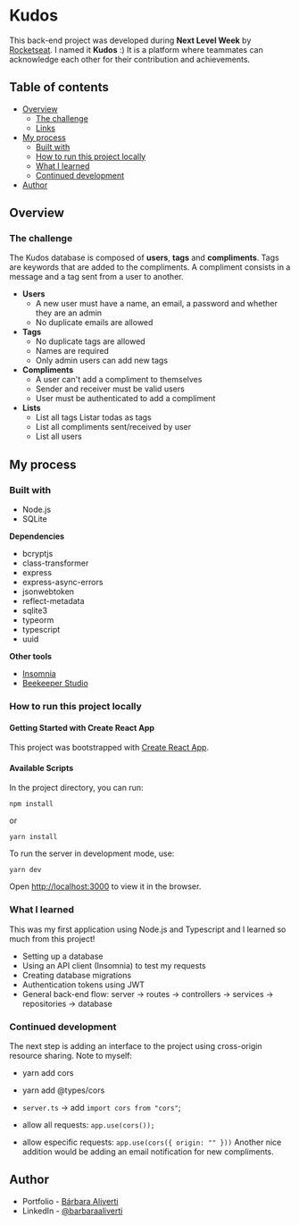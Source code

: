 # Kudos

This back-end project was developed during **Next Level Week** by [Rocketseat](https://rocketseat.com.br/). I named it **Kudos** :) It is a platform where teammates can acknowledge each other for their contribution and achievements. 

## Table of contents

- [Overview](#overview)
  - [The challenge](#the-challenge)
  - [Links](#links)
- [My process](#my-process)
  - [Built with](#built-with)
  - [How to run this project locally](#how-to-run-this-project-locally)
  - [What I learned](#what-i-learned)
  - [Continued development](#continued-development)
- [Author](#author)

## Overview

### The challenge

The Kudos database is composed of **users**, **tags** and **compliments**. Tags are keywords that are added to the compliments. A compliment consists in a message and a tag sent from a user to another.

- **Users**
    - A new user must have a name, an email, a password and whether they are an admin
    - No duplicate emails are allowed
- **Tags**
    - No duplicate tags are allowed
    - Names are required
    - Only admin users can add new tags
- **Compliments** 
    - A user can't add a compliment to themselves
    - Sender and receiver must be valid users
    - User must be authenticated to add a compliment
- **Lists**
    - List all tags Listar todas as tags
    - List all compliments sent/received by user
    - List all users

## My process

### Built with

- Node.js
- SQLite

**Dependencies**
- bcryptjs
- class-transformer
- express
- express-async-errors
- jsonwebtoken
- reflect-metadata
- sqlite3
- typeorm
- typescript
- uuid

**Other tools**
- [Insomnia](https://insomnia.rest/)
- [Beekeeper Studio](https://www.beekeeperstudio.io/)

### How to run this project locally

#### Getting Started with Create React App

This project was bootstrapped with [Create React App](https://github.com/facebook/create-react-app).

#### Available Scripts

In the project directory, you can run:

```npm install```

or

```yarn install```
 
 To run the server in development mode, use:

 ```yarn dev```

Open [http://localhost:3000](http://localhost:3000) to view it in the browser.


### What I learned

This was my first application using Node.js and Typescript and I learned so much from this project!
- Setting up a database
- Using an API client (Insomnia) to test my requests 
- Creating database migrations
- Authentication tokens using JWT
- General back-end flow: server -> routes -> controllers -> services -> repositories -> database

### Continued development

The next step is adding an interface to the project using cross-origin resource sharing. Note to myself:
- yarn add cors
- yarn add @types/cors
- `server.ts` -> add `import cors from "cors"`;
- allow all requests:
`
app.use(cors());    `

- allow especific requests: 
`
app.use(cors({
    origin: ""
}))
`
Another nice addition would be adding an email notification for new compliments.

## Author

- Portfolio - [Bárbara Aliverti](https://barbaraaliverti.github.io/)
- LinkedIn - [@barbaraaliverti](https://www.linkedin.com/in/barbaraaliverti)

